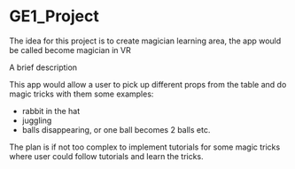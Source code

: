 # GE1_Project

The idea for this project is to create magician learning area, the app would be called become magician in VR

A brief description

This app would allow a user to pick up different props from the table and do magic tricks with them
some examples:
- rabbit in the hat
- juggling
- balls disappearing, or one ball becomes 2 balls etc.

The plan is if not too complex to implement tutorials for some magic tricks where user could follow tutorials and learn the tricks.
